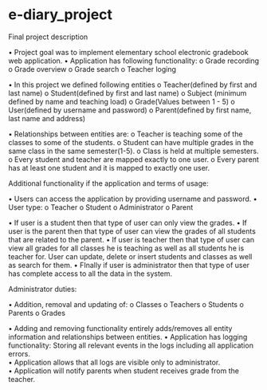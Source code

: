 # e-diary_project


Final project description

•	Project goal was to implement elementary school electronic gradebook web application. 
•	Application has following functionality: 
    o	Grade recording
    o	Grade overview
    o	Grade search
    o	Teacher loging

•	In this project we defined following entities 
    o	Teacher(defined by first and last name)
    o	Student(defined by first and last name)
    o	Subject (minimum defined by name and teaching load)
    o	Grade(Values between 1 - 5)
    o	User(defined by username and password)
    o	Parent(defined by first name, last name and address)  

•	Relationships between entities are:
    o	Teacher is teaching some of the classes to some of the students. 
    o	Student can have multiple grades in the same class in the same semester(1-5).
    o	Class is held at multiple semesters. 
    o	Every student and teacher are mapped exactly to one user. 
    o	Every parent has at least one student and it is mapped to exactly one user. 


Additional functionality if the application and terms of usage:

•	Users can access the application by providing username and password. 
•	User type:
    o	Teacher
    o	Student
    o	Administrator
    o	Parent
    
•	If user is a student then that type of user can only view the grades. 
•	If user is the parent then that type of user can view the grades of all students that are related to the parent.
•	If user is teacher then that type of user can view all grades for all classes he is teaching as well as all students he is teacher for. User can update, delete or insert students and classes as well as search for them. 
•	FInally if user is administrator then that type of user has complete access to all the data in the system. 


Administrator duties:
 
•	Addition, removal and updating of:
    o	Classes
    o	Teachers
    o	Students
    o	Parents
    o	Grades

•	Adding and removing functionality entirely adds/removes all entity information and relationships between entities. 
•	Application has logging functionality: Storing all relevant events in the logs including all application errors.   
•	Application allows that all logs are visible only to administrator.  
•	Application will notify parents when student receives grade from the teacher. 

